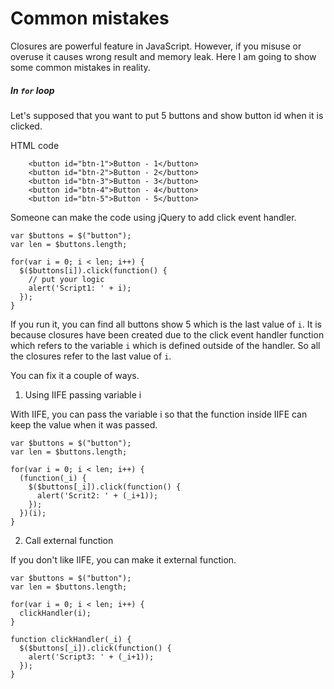# Common mistakes

Closures are powerful feature in JavaScript. However, if you misuse or overuse it causes wrong result and memory leak. Here I am going to show some common mistakes in reality. 

##### In `for` loop

Let's supposed that you want to put 5 buttons and show button id when it is clicked.

HTML code
```
    <button id="btn-1">Button - 1</button>
    <button id="btn-2">Button - 2</button>
    <button id="btn-3">Button - 3</button>
    <button id="btn-4">Button - 4</button>
    <button id="btn-5">Button - 5</button>
```

Someone can make the code using jQuery to add click event handler.

```
var $buttons = $("button");
var len = $buttons.length;

for(var i = 0; i < len; i++) {
  $($buttons[i]).click(function() {
    // put your logic
    alert('Script1: ' + i);
  });
}
```

If you run it, you can find all buttons show 5 which is the last value of `i`. It is because closures have been created due to the click event handler function which refers to the variable `i` which is defined outside of the handler. So all the closures refer to the last value of `i`.

You can fix it a couple of ways. 

1. Using IIFE passing variable i

With IIFE, you can pass the variable i so that the function inside IIFE can keep the value when it was passed.

```
var $buttons = $("button");
var len = $buttons.length;

for(var i = 0; i < len; i++) {
  (function(_i) {
    $($buttons[_i]).click(function() {
      alert('Scrit2: ' + (_i+1));
    });
  })(i);
}
```

2. Call external function

If you don't like IIFE, you can make it external function.

```
var $buttons = $("button");
var len = $buttons.length;

for(var i = 0; i < len; i++) {
  clickHandler(i);
}

function clickHandler(_i) {
  $($buttons[_i]).click(function() {
    alert('Script3: ' + (_i+1));
  });
}

```
